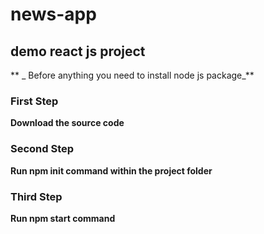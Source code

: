 # news-app
## demo react js project 

** _ Before anything you need to install node js package_**
### First Step
**Download the source code**
### Second Step
**Run npm init command within the project folder**
### Third Step
**Run npm start command**


